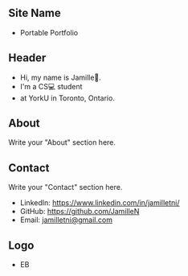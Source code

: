 ## Site Name
- Portable Portfolio

## Header
- Hi, my name is Jamille👋. 
- I'm a CS💻 student
- at YorkU in Toronto, Ontario.

## About
Write your "About" section here.

## Contact
Write your "Contact" section here.
- LinkedIn: https://www.linkedin.com/in/jamilletni/
- GitHub: https://github.com/JamilleN
- Email: jamilletni@gmail.com

## Logo
- EB